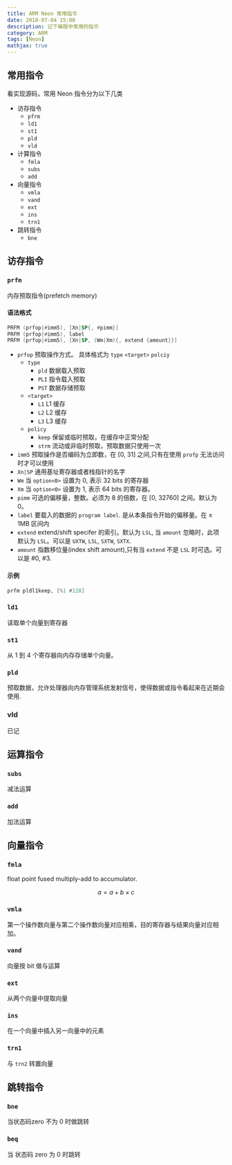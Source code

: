 ```yaml
---
title: ARM Neon 常用指令
date: 2018-07-04 15:00
description: 记下编程中常用的指令
category: ARM
tags: [Neon]
mathjax: true
---
```


## 常用指令

看实现源码，常用 Neon 指令分为以下几类

- 访存指令
  - `pfrm`
  - `ld1`
  - `st1`
  - `pld`
  - `vld`
- 计算指令
  - `fmla`
  - `subs`
  - `add`
- 向量指令
  - `vmla`
  - `vand`
  - `ext`
  - `ins`
  - `trn1`
- 跳转指令
  - `bne`

## 访存指令

### `prfm`

内存预取指令(prefetch memory)

#### 语法格式

```asm
PRFM (prfop|#imm5), [Xn|SP{, #pimm}]
PRFM (prfop|#imm5), label
PRFM (prfop|#imm5), [Xn|SP, (Wm|Xm){, extend {amount}}]
```

- `prfop`
  预取操作方式。 具体格式为 `type` `<target>` `polciy`
  - `type`
    - `pld`
      数据载入预取
    - `PLI`
      指令载入预取
    - `PST`
      数据存储预取
  - `<target>`
    - `L1`
      L1 缓存
    - `L2`
      L2 缓存
    - `L3`
      L3 缓存
  - `policy`
    - `keep`
      保留或临时预取，在缓存中正常分配
    - `strm`
      流动或非临时预取，预取数据只使用一次
- `imm5`
  预取操作是否编码为立即数，在 [0, 31] 之间,只有在使用 `profp` 无法访问时才可以使用
- `Xn|SP`
  通用基址寄存器或者栈指针的名字
- `Wm`
  当 `option<0>` 设置为 0, 表示 32 bits 的寄存器
- `Xm`
  当 `option<0>` 设置为 1, 表示 64 bits 的寄存器。
- `pimm`
  可选的偏移量，整数。必须为 8 的倍数，在 [0, 32760] 之间。默认为 0。
- `label`
  要载入的数据的 `program label`. 是从本条指令开始的偏移量。在 $\pm$ 1MB 区间内
- `extend`
  extend/shift specifer 的索引。默认为 `LSL`, 当 `amount` 忽略时，此项默认为 `LSL`。可以是 `UXTW`, `LSL`, `SXTW`, `SXTX`.
- `amount`
  指数移位量(index shift amount),只有当 `extend` 不是 `LSL` 时可选。可以是 #0, #3.

#### 示例

```asm
prfm pldl1keep, [%1 #128]
```

### `ld1`

读取单个向量到寄存器

### `st1`

从 1 到 4 个寄存器向内存存储单个向量。

### `pld`

预取数据，允许处理器向内存管理系统发射信号，使得数据或指令看起来在近期会使用.

### vld

已记

## 运算指令



### `subs`

减法运算

### `add`

加法运算

## 向量指令

### `fmla`

float point fused multiply-add to accumulator.

$$
a = a + b \times c
$$

### `vmla`

第一个操作数向量与第二个操作数向量对应相乘，目的寄存器与结果向量对应相加。

### `vand`

向量按 bit 做与运算

### `ext`

从两个向量中提取向量

### `ins`

在一个向量中插入另一向量中的元素

### `trn1`

与 `trn2` 转置向量

## 跳转指令

### `bne`

当状态码zero 不为 0 时做跳转

### `beq`

当 状态码 zero 为 0 时跳转
